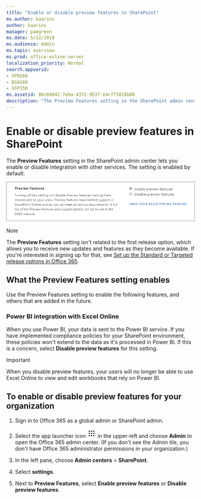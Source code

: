 ```yaml
---
title: "Enable or disable preview features in SharePoint"
ms.author: kaarins
author: kaarins
manager: pamgreen
ms.date: 5/22/2018
ms.audience: Admin
ms.topic: overview
ms.prod: office-online-server
localization_priority: Normal
search.appverid:
- SPO160
- BSA160
- GSP150
ms.assetid: 88c69842-7eba-4372-953f-e4cff5818b88
description: "The Preview Features setting in the SharePoint admin center lets you enable or disable integration with other services. The setting is enabled by default."
---
```


# Enable or disable preview features in SharePoint

The **Preview Features** setting in the SharePoint admin center lets you enable or disable integration with other services. The setting is enabled by default. 
  
![Preview Features setting in SharePoint Admin Center](media/cd0df213-4e8c-4636-bb87-c69879ff5919.png)
  
> [!NOTE]
> The **Preview Features** setting isn't related to the first release option, which allows you to receive new updates and features as they become available. If you're interested in signing up for that, see [Set up the Standard or Targeted release options in Office 365](https://support.office.com/article/3b3adfa4-1777-4ff0-b606-fb8732101f47). 
  
## What the Preview Features setting enables

Use the Preview Features setting to enable the following features, and others that are added in the future.
  
### Power BI integration with Excel Online

When you use Power BI, your data is sent to the Power BI service. If you have implemented compliance policies for your SharePoint environment, these policies won't extend to the data as it's processed in Power BI. If this is a concern, select **Disable preview features** for this setting. 
  
> [!IMPORTANT]
> When you disable preview features, your users will no longer be able to use Excel Online to view and edit workbooks that rely on Power BI. 
  
## To enable or disable preview features for your organization

1. Sign in to Office 365 as a global admin or SharePoint admin.
    
2. Select the app launcher icon ![The app launcher icon in Office 365](media/e5aee650-c566-4100-aaad-4cc2355d909f.png) in the upper-left and choose **Admin** to open the Office 365 admin center. (If you don't see the Admin tile, you don't have Office 365 administrator permissions in your organization.) 
    
3. In the left pane, choose **Admin centers** \> **SharePoint**.
    
4. Select **settings**.
    
5. Next to **Preview Features**, select **Enable preview features** or **Disable preview features**.
    

